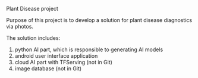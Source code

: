 Plant Disease project

Purpose of this project is to develop a solution for plant disease diagnostics via photos.

The solution includes: 
 1. python AI part, which is responsible to generating AI models
 2. android user interface application 
 3. cloud AI part with TFServing (not in Git)
 4. image database (not in Git)

